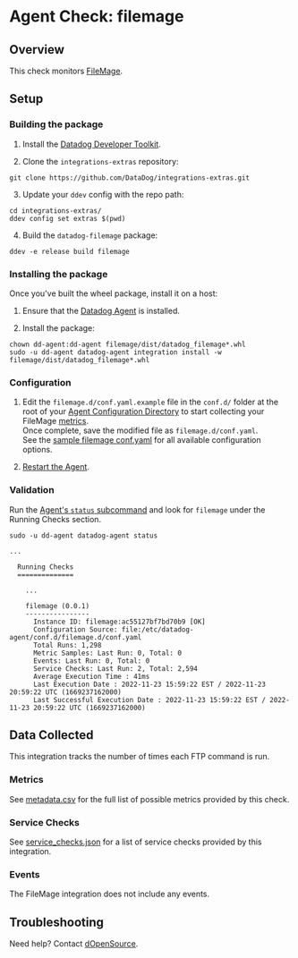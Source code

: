 # Agent Check: filemage

## Overview

This check monitors [FileMage][1].

## Setup

### Building the package

1. Install the [Datadog Developer Toolkit][3].

2. Clone the `integrations-extras` repository:

```shell
git clone https://github.com/DataDog/integrations-extras.git
```

3. Update your `ddev` config with the repo path:

```shell
cd integrations-extras/
ddev config set extras $(pwd)
```

4. Build the `datadog-filemage` package:

```shell
ddev -e release build filemage
```

### Installing the package

Once you've built the wheel package, install it on a host:

1. Ensure that the [Datadog Agent][2] is installed.

2. Install the package:

```shell
chown dd-agent:dd-agent filemage/dist/datadog_filemage*.whl
sudo -u dd-agent datadog-agent integration install -w filemage/dist/datadog_filemage*.whl
```

### Configuration

1. Edit the `filemage.d/conf.yaml.example` file in the `conf.d/` folder at the root of your [Agent Configuration Directory][10] to start collecting your FileMage [metrics](#metrics).  
   Once complete, save the modified file as `filemage.d/conf.yaml`.  
   See the [sample filemage conf.yaml][5] for all available configuration options.

2. [Restart the Agent][6].

### Validation

Run the [Agent's `status` subcommand][7] and look for `filemage` under the Running Checks section.

```shell
sudo -u dd-agent datadog-agent status
```

```text
...

  Running Checks
  ==============

    ...

    filemage (0.0.1)
    ----------------
      Instance ID: filemage:ac55127bf7bd70b9 [OK]
      Configuration Source: file:/etc/datadog-agent/conf.d/filemage.d/conf.yaml
      Total Runs: 1,298
      Metric Samples: Last Run: 0, Total: 0
      Events: Last Run: 0, Total: 0
      Service Checks: Last Run: 2, Total: 2,594
      Average Execution Time : 41ms
      Last Execution Date : 2022-11-23 15:59:22 EST / 2022-11-23 20:59:22 UTC (1669237162000)
      Last Successful Execution Date : 2022-11-23 15:59:22 EST / 2022-11-23 20:59:22 UTC (1669237162000)
```


## Data Collected

This integration tracks the number of times each FTP command is run.

### Metrics

See [metadata.csv][9] for the full list of possible metrics provided by this check.

### Service Checks

See [service_checks.json][8] for a list of service checks provided by this integration. 

### Events

The FileMage integration does not include any events.

## Troubleshooting

Need help? Contact [dOpenSource][4].

[1]: https://www.filemage.io/
[2]: https://app.datadoghq.com/account/settings#agent
[3]: https://docs.datadoghq.com/developers/integrations/new_check_howto/#developer-toolkit
[4]: https://dopensource.com/
[5]: ./datadog_checks/filemage/data/conf.yaml.example
[6]: https://docs.datadoghq.com/agent/guide/agent-commands/#start-stop-and-restart-the-agent
[7]: https://docs.datadoghq.com/agent/guide/agent-commands/#agent-status-and-information
[8]: ./assets/service_checks.json
[9]: ./datadog_checks/filemage/metadata.csv
[10]: https://docs.datadoghq.com/agent/guide/agent-configuration-files/#agent-configuration-directory
